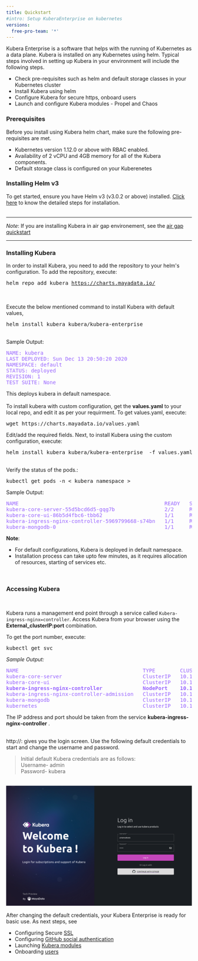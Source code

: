 ```yaml
---
title: Quickstart 
#intro: Setup KuberaEnterprise on kubernetes
versions:
  free-pro-team: '*'
---
```

Kubera Enterprise is a software that helps with the running of Kubernetes as a data plane. Kubera is installed on any Kubernetes using helm. Typical steps involved in setting up Kubera in your environment will include the following steps.

- Check pre-requisites such as helm and default storage classes in your Kubernetes cluster
- Install Kubera using helm
- Configure Kubera for secure https, onboard users
- Launch and configure Kubera modules - Propel and Chaos

### Prerequisites

Before you install using Kubera helm chart, make sure the following pre-requisites are met.

- Kubernetes version 1.12.0 or above with RBAC enabled.
- Availability of  2 vCPU and 4GB memory for all of the Kubera components.
- Default storage class is configured on your Kuberenetes
### Installing Helm v3
To get started, ensure you have Helm v3 (v3.0.2 or above) installed. <u><a href="https://helm.sh/docs/intro/install/" target="_blank">Click here</a></u> to know the detailed steps for installation. 
<br><br>

---

*Note*: If you are installing Kubera in air gap environement, see the  [air gap quickstart](Air-Gapped-environments)

---



### Installing Kubera
In order to install Kubera, you need to add the repository to your helm's configuration. To add the repository, execute:
<pre>helm repo add kubera <a href="https://charts.mayadata.io/">https://charts.mayadata.io/</a></pre>
<br><br>
Execute the below mentioned command to install Kubera with default values, 
<pre>helm install kubera kubera/kubera-enterprise</pre>
<br>
Sample Output:
<br>
<pre style="color:#9966ff">
NAME: kubera
LAST DEPLOYED: Sun Dec 13 20:50:20 2020
NAMESPACE: default
STATUS: deployed
REVISION: 1
TEST SUITE: None
</pre>  
This deploys kubera in default namespace. 
<br><br>
To install kubera with custom configuration, get the <b>values.yaml</b> to your local repo, and edit it as per your requirment. To get values.yaml, execute:
<pre>
wget https://charts.mayadata.io/values.yaml
</pre> 
 Edit/add the required fields. Next, to install Kubera using the custom configuration, execute:
<pre>helm install kubera kubera/kubera-enterprise  -f values.yaml</pre> 
<br>
Verify the status of the pods.:
<pre>
kubectl get pods -n &lt; kubera_namespace &gt;
</pre>
Sample Output:
<pre style="color:#9966ff">
NAME                                               READY   STATUS    RESTARTS   AGE
kubera-core-server-55d5bcd6d5-gqg7b                2/2     Running   3          24m
kubera-core-ui-86b5d4fbc6-tbb62                    1/1     Running   0          24m
kubera-ingress-nginx-controller-5969799668-s74bn   1/1     Running   0          24m
kubera-mongodb-0                                   1/1     Running   0          24m
</pre>
<b>Note</b>: 

<ul><li>For default configurations, Kubera is deployed in default namespace.</li>
<li>Installation process can take upto few minutes, as it requires allocation of resources, starting of services etc.</li></ul>
<br>

### Accessing Kubera

<br>

Kubera runs a management end point through a service called `Kubera-ingress-nginx=controller`. Access Kubera from your browser using the **External_clusterIP:port** combination. 


To get the port number, execute:

<pre>
kubectl get svc
</pre>


*Sample Output:*

<pre style="color:#9966ff">
NAME                                        TYPE        CLUSTER-IP       EXTERNAL-IP   PORT(S)                      AGE
kubera-core-server                          ClusterIP   10.100.87.127    none         9002/TCP,9003/TCP            13h
kubera-core-ui                              ClusterIP   10.100.206.16    none         9091/TCP                     13h
<b>kubera-ingress-nginx-controller             NodePort    10.100.31.67     none         80:30080/TCP,443:30443/TCP   13h</b>
kubera-ingress-nginx-controller-admission   ClusterIP   10.100.83.160    none         443/TCP                      13h
kubera-mongodb                              ClusterIP   10.100.127.128   none         27017/TCP                    13h
kubernetes                                  ClusterIP   10.100.0.1       none         443/TCP                      2d13h
</pre>
The IP address and port should be taken from the service <b>kubera-ingress-nginx-controller</b> .
<br> <br>



http://<clusterIP>:<port> gives you the login screen. Use the following default credentials to start and change the username and password. 

<blockquote>
Initial default Kubera credentials are as follows:
<br>Username- admin<br>
Password- kubera
</blockquote>



<br>
<a href="/assets/images/kubera-login.png" target="_blank"><img class="image-with-border" src="/assets/images/kubera-login.png"></a>
<br>



After changing the default credentials, your Kubera Enterprise is ready for basic use. As next steps, see

- Configuring Secure [SSL](https)
- Configuring [GitHub social authentication](ghauth)
- Launching [Kubera modules](modules)
- Onboarding [users](User-management)

